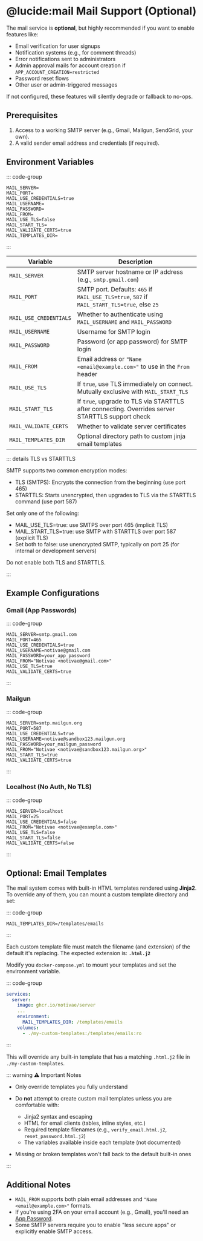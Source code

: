 # @lucide:mail Mail Support (Optional)

The mail service is **optional**, but highly recommended if you want to enable features like:

- Email verification for user signups
- Notification systems (e.g., for comment threads)
- Error notifications sent to administrators
- Admin approval mails for account creation if `APP_ACCOUNT_CREATION=restricted`
- Password reset flows
- Other user or admin-triggered messages

If not configured, these features will silently degrade or fallback to no-ops.

## Prerequisites

1. Access to a working SMTP server (e.g., Gmail, Mailgun, SendGrid, your own).
2. A valid sender email address and credentials (if required).

## Environment Variables

::: code-group
```dotenv [.env]
MAIL_SERVER=
MAIL_PORT=
MAIL_USE_CREDENTIALS=true
MAIL_USERNAME=
MAIL_PASSWORD=
MAIL_FROM=
MAIL_USE_TLS=false
MAIL_START_TLS=
MAIL_VALIDATE_CERTS=true
MAIL_TEMPLATES_DIR=
```
:::

| Variable               | Description                                                                                      |
|------------------------|--------------------------------------------------------------------------------------------------|
| `MAIL_SERVER`          | SMTP server hostname or IP address (e.g., `smtp.gmail.com`)                                      |
| `MAIL_PORT`            | SMTP port. Defaults: `465` if `MAIL_USE_TLS=true`, `587` if `MAIL_START_TLS=true`, else `25`     |
| `MAIL_USE_CREDENTIALS` | Whether to authenticate using `MAIL_USERNAME` and `MAIL_PASSWORD`                                |
| `MAIL_USERNAME`        | Username for SMTP login                                                                          |
| `MAIL_PASSWORD`        | Password (or app password) for SMTP login                                                        |
| `MAIL_FROM`            | Email address or `"Name <email@example.com>"` to use in the `From` header                        |
| `MAIL_USE_TLS`         | If `true`, use TLS immediately on connect. Mutually exclusive with `MAIL_START_TLS`              |
| `MAIL_START_TLS`       | If `true`, upgrade to TLS via STARTTLS after connecting. Overrides server STARTTLS support check |
| `MAIL_VALIDATE_CERTS`  | Whether to validate server certificates                                                          |
| `MAIL_TEMPLATES_DIR`   | Optional directory path to custom jinja email templates                                          |

::: details TLS vs STARTTLS

SMTP supports two common encryption modes:
- TLS (SMTPS): Encrypts the connection from the beginning (use port 465)
- STARTTLS: Starts unencrypted, then upgrades to TLS via the STARTTLS command (use port 587)

Set only one of the following:
- MAIL_USE_TLS=true: use SMTPS over port 465 (implicit TLS)
- MAIL_START_TLS=true: use SMTP with STARTTLS over port 587 (explicit TLS)
- Set both to false: use unencrypted SMTP, typically on port 25 (for internal or development servers)

Do not enable both TLS and STARTTLS.

:::

## Example Configurations

### Gmail (App Passwords)

::: code-group
```dotenv [.env]
MAIL_SERVER=smtp.gmail.com
MAIL_PORT=465
MAIL_USE_CREDENTIALS=true
MAIL_USERNAME=notivae@gmail.com
MAIL_PASSWORD=your_app_password
MAIL_FROM="Notivae <notivae@gmail.com>"
MAIL_USE_TLS=true
MAIL_VALIDATE_CERTS=true
```
:::

### Mailgun

::: code-group
```dotenv [.env]
MAIL_SERVER=smtp.mailgun.org
MAIL_PORT=587
MAIL_USE_CREDENTIALS=true
MAIL_USERNAME=notivae@sandbox123.mailgun.org
MAIL_PASSWORD=your_mailgun_password
MAIL_FROM="Notivae <notivae@sandbox123.mailgun.org>"
MAIL_START_TLS=true
MAIL_VALIDATE_CERTS=true
```
:::

### Localhost (No Auth, No TLS)

::: code-group
```dotenv [.env]
MAIL_SERVER=localhost
MAIL_PORT=25
MAIL_USE_CREDENTIALS=false
MAIL_FROM="Notivae <notivae@example.com>"
MAIL_USE_TLS=false
MAIL_START_TLS=false
MAIL_VALIDATE_CERTS=false
```
:::

## Optional: Email Templates

The mail system comes with built-in HTML templates rendered using **Jinja2**.  
To override any of them, you can mount a custom template directory and set:

::: code-group
```dotenv [.env]
MAIL_TEMPLATES_DIR=/templates/emails
```
:::

Each custom template file must match the filename (and extension) of the default it's replacing.
The expected extension is: **`.html.j2`**

Modify you `docker-compose.yml` to mount your templates and set the environment variable.

::: code-group
```yaml [docker-compose.yml]
services:
  server:
    image: ghcr.io/notivae/server
    ...
    environment:
      MAIL_TEMPLATES_DIR: /templates/emails
    volumes:
      - ./my-custom-templates:/templates/emails:ro
```
:::

This will override any built-in template that has a matching `.html.j2` file in `./my-custom-templates`.

::: warning ⚠️ Important Notes 

* Only override templates you fully understand
* Do **not** attempt to create custom mail templates unless you are comfortable with:

  * Jinja2 syntax and escaping
  * HTML for email clients (tables, inline styles, etc.)
  * Required template filenames (e.g., `verify_email.html.j2`, `reset_password.html.j2`)
  * The variables available inside each template (not documented)
* Missing or broken templates won't fall back to the default built-in ones

:::

## Additional Notes

* `MAIL_FROM` supports both plain email addresses and `"Name <email@example.com>"` formats.
* If you're using 2FA on your email account (e.g., Gmail), you'll need an [App Password](https://support.google.com/accounts/answer/185833).
* Some SMTP servers require you to enable "less secure apps" or explicitly enable SMTP access.
